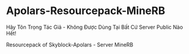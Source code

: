 # Apolars-Resourcepack-MineRB
Hãy Tôn Trọng Tác Giả - Không Được Dùng Tại Bất Cứ Server Public Nào Hết!

Resourcepack of Skyblock-Apolars - Server MineRB
